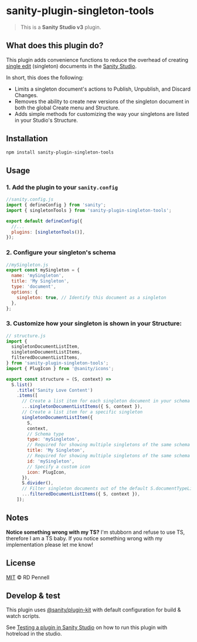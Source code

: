 # sanity-plugin-singleton-tools

> This is a **Sanity Studio v3** plugin.

## What does this plugin do?

This plugin adds convenience functions to reduce the overhead of creating [single edit](https://www.sanity.io/docs/create-a-link-to-a-single-edit-page-in-your-main-document-type-list) (singleton) documents in the [Sanity Studio](https://www.sanity.io).

In short, this does the following:

- Limits a singleton document's actions to Publish, Unpublish, and Discard Changes.
- Removes the ability to create new versions of the singleton document in both the global Create menu and Structure.
- Adds simple methods for customizing the way your singletons are listed in your Studio's Structure.

## Installation

```sh
npm install sanity-plugin-singleton-tools
```

## Usage

### 1. Add the plugin to your `sanity.config`

```js
//sanity.config.js
import { defineConfig } from 'sanity';
import { singletonTools } from 'sanity-plugin-singleton-tools';

export default defineConfig({
  //...
  plugins: [singletonTools()],
});
```

### 2. Configure your singleton's schema

```js
//mySingleton.js
export const mySingleton = {
  name: 'mySingleton',
  title: 'My Singleton',
  type: 'document',
  options: {
    singleton: true, // Identify this document as a singleton
  },
};
```

### 3. Customize how your singleton is shown in your Structure:

```js
// structure.js
import {
  singletonDocumentListItem,
  singletonDocumentListItems,
  filteredDocumentListItems,
} from 'sanity-plugin-singleton-tools';
import { PlugIcon } from '@sanity/icons';

export const structure = (S, context) =>
  S.list()
    .title('Sanity Love Content')
    .items([
      // Create a list item for each singleton document in your schema that links directly to a document view
      ...singletonDocumentListItems({ S, context }),
      // Create a list item for a specific singleton
      singletonDocumentListItem({
        S,
        context,
        // Schema type
        type: 'mySingleton',
        // Required for showing multiple singletons of the same schema type
        title: 'My Singleton',
        // Required for showing multiple singletons of the same schema type
        id: 'mySingleton',
        // Specify a custom icon
        icon: PlugIcon,
      }),
      S.divider(),
      // Filter singleton documents out of the default S.documentTypeListItems() to prevent them from being rendered as lists or as duplicates
      ...filteredDocumentListItems({ S, context }),
    ]);
```

## Notes

**Notice something wrong with my TS?**
I'm stubborn and refuse to use TS, therefore I am a TS baby. If you notice something wrong with my implementation please let me know!

## License

[MIT](LICENSE) © RD Pennell

## Develop & test

This plugin uses [@sanity/plugin-kit](https://github.com/sanity-io/plugin-kit)
with default configuration for build & watch scripts.

See [Testing a plugin in Sanity Studio](https://github.com/sanity-io/plugin-kit#testing-a-plugin-in-sanity-studio)
on how to run this plugin with hotreload in the studio.
